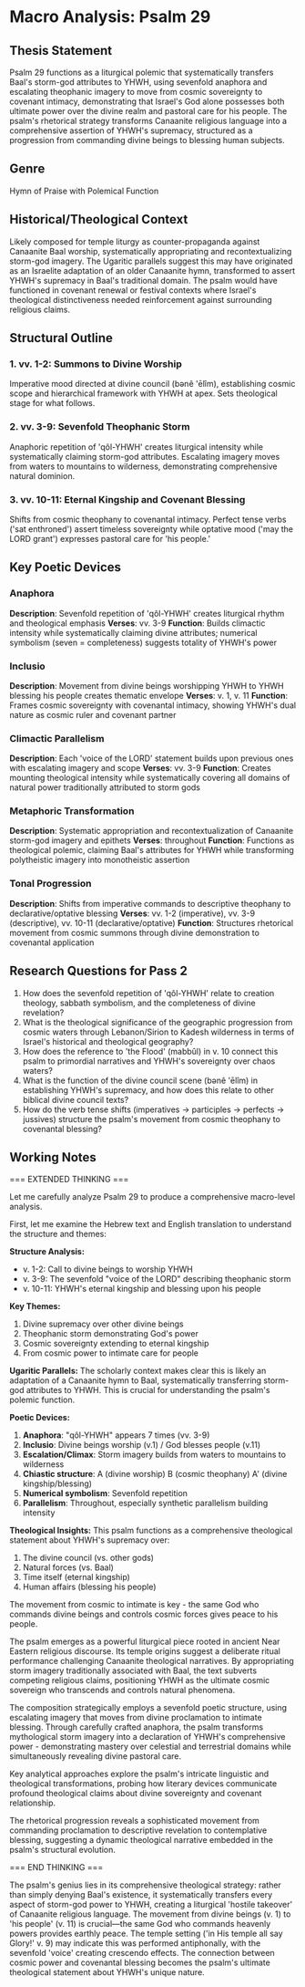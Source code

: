 # Macro Analysis: Psalm 29

## Thesis Statement
Psalm 29 functions as a liturgical polemic that systematically transfers Baal's storm-god attributes to YHWH, using sevenfold anaphora and escalating theophanic imagery to move from cosmic sovereignty to covenant intimacy, demonstrating that Israel's God alone possesses both ultimate power over the divine realm and pastoral care for his people. The psalm's rhetorical strategy transforms Canaanite religious language into a comprehensive assertion of YHWH's supremacy, structured as a progression from commanding divine beings to blessing human subjects.

## Genre
Hymn of Praise with Polemical Function

## Historical/Theological Context
Likely composed for temple liturgy as counter-propaganda against Canaanite Baal worship, systematically appropriating and recontextualizing storm-god imagery. The Ugaritic parallels suggest this may have originated as an Israelite adaptation of an older Canaanite hymn, transformed to assert YHWH's supremacy in Baal's traditional domain. The psalm would have functioned in covenant renewal or festival contexts where Israel's theological distinctiveness needed reinforcement against surrounding religious claims.

## Structural Outline

### 1. vv. 1-2: Summons to Divine Worship
Imperative mood directed at divine council (bənê 'ēlîm), establishing cosmic scope and hierarchical framework with YHWH at apex. Sets theological stage for what follows.

### 2. vv. 3-9: Sevenfold Theophanic Storm
Anaphoric repetition of 'qôl-YHWH' creates liturgical intensity while systematically claiming storm-god attributes. Escalating imagery moves from waters to mountains to wilderness, demonstrating comprehensive natural dominion.

### 3. vv. 10-11: Eternal Kingship and Covenant Blessing
Shifts from cosmic theophany to covenantal intimacy. Perfect tense verbs ('sat enthroned') assert timeless sovereignty while optative mood ('may the LORD grant') expresses pastoral care for 'his people.'

## Key Poetic Devices

### Anaphora
**Description**: Sevenfold repetition of 'qôl-YHWH' creates liturgical rhythm and theological emphasis
**Verses**: vv. 3-9
**Function**: Builds climactic intensity while systematically claiming divine attributes; numerical symbolism (seven = completeness) suggests totality of YHWH's power

### Inclusio
**Description**: Movement from divine beings worshipping YHWH to YHWH blessing his people creates thematic envelope
**Verses**: v. 1, v. 11
**Function**: Frames cosmic sovereignty with covenantal intimacy, showing YHWH's dual nature as cosmic ruler and covenant partner

### Climactic Parallelism
**Description**: Each 'voice of the LORD' statement builds upon previous ones with escalating imagery and scope
**Verses**: vv. 3-9
**Function**: Creates mounting theological intensity while systematically covering all domains of natural power traditionally attributed to storm gods

### Metaphoric Transformation
**Description**: Systematic appropriation and recontextualization of Canaanite storm-god imagery and epithets
**Verses**: throughout
**Function**: Functions as theological polemic, claiming Baal's attributes for YHWH while transforming polytheistic imagery into monotheistic assertion

### Tonal Progression
**Description**: Shifts from imperative commands to descriptive theophany to declarative/optative blessing
**Verses**: vv. 1-2 (imperative), vv. 3-9 (descriptive), vv. 10-11 (declarative/optative)
**Function**: Structures rhetorical movement from cosmic summons through divine demonstration to covenantal application

## Research Questions for Pass 2
1. How does the sevenfold repetition of 'qôl-YHWH' relate to creation theology, sabbath symbolism, and the completeness of divine revelation?
2. What is the theological significance of the geographic progression from cosmic waters through Lebanon/Sirion to Kadesh wilderness in terms of Israel's historical and theological geography?
3. How does the reference to 'the Flood' (mabbûl) in v. 10 connect this psalm to primordial narratives and YHWH's sovereignty over chaos waters?
4. What is the function of the divine council scene (bənê 'ēlîm) in establishing YHWH's supremacy, and how does this relate to other biblical divine council texts?
5. How do the verb tense shifts (imperatives → participles → perfects → jussives) structure the psalm's movement from cosmic theophany to covenantal blessing?

## Working Notes
=== EXTENDED THINKING ===

Let me carefully analyze Psalm 29 to produce a comprehensive macro-level analysis.

First, let me examine the Hebrew text and English translation to understand the structure and themes:

**Structure Analysis:**
- v. 1-2: Call to divine beings to worship YHWH
- v. 3-9: The sevenfold "voice of the LORD" describing theophanic storm
- v. 10-11: YHWH's eternal kingship and blessing upon his people

**Key Themes:**
1. Divine supremacy over other divine beings
2. Theophanic storm demonstrating God's power
3. Cosmic sovereignty extending to eternal kingship
4. From cosmic power to intimate care for people

**Ugaritic Parallels:**
The scholarly context makes clear this is likely an adaptation of a Canaanite hymn to Baal, systematically transferring storm-god attributes to YHWH. This is crucial for understanding the psalm's polemic function.

**Poetic Devices:**
1. **Anaphora**: "qôl-YHWH" appears 7 times (vv. 3-9)
2. **Inclusio**: Divine beings worship (v.1) / God blesses people (v.11)
3. **Escalation/Climax**: Storm imagery builds from waters to mountains to wilderness
4. **Chiastic structure**: A (divine worship) B (cosmic theophany) A' (divine kingship/blessing)
5. **Numerical symbolism**: Sevenfold repetition
6. **Parallelism**: Throughout, especially synthetic parallelism building intensity

**Theological Insights:**
This psalm functions as a comprehensive theological statement about YHWH's supremacy over:
1. The divine council (vs. other gods)
2. Natural forces (vs. Baal)
3. Time itself (eternal kingship)
4. Human affairs (blessing his people)

The movement from cosmic to intimate is key - the same God who commands divine beings and controls cosmic forces gives peace to his people.
 
The psalm emerges as a powerful liturgical piece rooted in ancient Near Eastern religious discourse. Its temple origins suggest a deliberate ritual performance challenging Canaanite theological narratives. By appropriating storm imagery traditionally associated with Baal, the text subverts competing religious claims, positioning YHWH as the ultimate cosmic sovereign who transcends and controls natural phenomena.

The composition strategically employs a sevenfold poetic structure, using escalating imagery that moves from divine proclamation to intimate blessing. Through carefully crafted anaphora, the psalm transforms mythological storm imagery into a declaration of YHWH's comprehensive power - demonstrating mastery over celestial and terrestrial domains while simultaneously revealing divine pastoral care.

Key analytical approaches explore the psalm's intricate linguistic and theological transformations, probing how literary devices communicate profound theological claims about divine sovereignty and covenant relationship.

The rhetorical progression reveals a sophisticated movement from commanding proclamation to descriptive revelation to contemplative blessing, suggesting a dynamic theological narrative embedded in the psalm's structural evolution.

=== END THINKING ===

The psalm's genius lies in its comprehensive theological strategy: rather than simply denying Baal's existence, it systematically transfers every aspect of storm-god power to YHWH, creating a liturgical 'hostile takeover' of Canaanite religious language. The movement from divine beings (v. 1) to 'his people' (v. 11) is crucial—the same God who commands heavenly powers provides earthly peace. The temple setting ('in His temple all say Glory!' v. 9) may indicate this was performed antiphonally, with the sevenfold 'voice' creating crescendo effects. The connection between cosmic power and covenantal blessing becomes the psalm's ultimate theological statement about YHWH's unique nature.